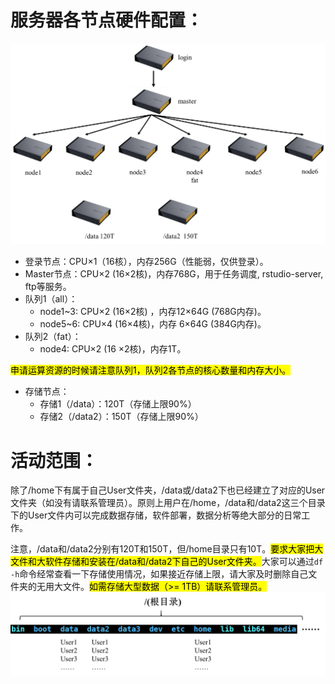 # 服务器各节点硬件配置：

![](../imgs/fig.%20集群架构.png)
- 登录节点：CPU×1（16核），内存256G（性能弱，仅供登录）。
- Master节点：CPU×2 (16×2核)，内存768G，用于任务调度, rstudio-server, ftp等服务。
- 队列1（all）：
  - node1~3: CPU×2 (16×2核) ，内存12×64G  (768G内存)。
  - node5~6: CPU×4 (16×4核)，内存  6×64G  (384G内存)。
- 队列2（fat）：
  - node4: CPU×2 (16 ×2核)，内存1T。

<mark>申请运算资源的时候请注意队列1，队列2各节点的核心数量和内存大小。</mark>
- 存储节点：
  - 存储1（/data）：120T（存储上限90%）
  - 存储2（/data2）：150T（存储上限90%）

# 活动范围：
除了/home下有属于自己User文件夹，/data或/data2下也已经建立了对应的User文件夹（如没有请联系管理员）。原则上用户在/home，/data和/data2这三个目录下的User文件内可以完成数据存储，软件部署，数据分析等绝大部分的日常工作。

注意，/data和/data2分别有120T和150T，但/home目录只有10T。<mark>要求大家把大文件和大软件存储和安装在/data和/data2下自己的User文件夹。</mark>大家可以通过`df -h`命令经常查看一下存储使用情况，如果接近存储上限，请大家及时删除自己文件夹的无用大文件。<mark>如需存储大型数据（>= 1TB）请联系管理员。</mark>
![](../imgs/fig.%20%E7%9B%AE%E5%BD%95%E7%BB%93%E6%9E%84.png)
